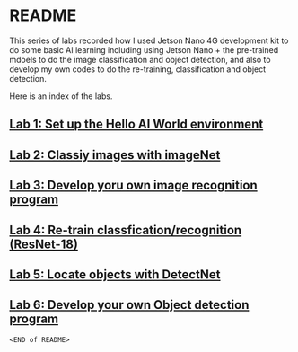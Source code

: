 # README

This series of labs recorded how I used Jetson Nano 4G development kit to do some basic AI learning including using Jetson Nano + the pre-trained mdoels to do the image classification and object detection, and also to develop my own codes to do the re-training, classification and object detection.

Here is an index of the labs.

## [Lab 1: Set up the Hello AI World environment](Lab1-Set_up_Environment.md)
## [Lab 2: Classiy images with imageNet](Lab2-Classify_Images_with_ImageNet..md)
## [Lab 3: Develop yoru own image recognition program](Lab3-Develop_Your_Own_Image_Recognition_program.md)
## [Lab 4: Re-train classfication/recognition (ResNet-18)](Lab4-Re-Train_classification(ResNet-18).md)
## [Lab 5: Locate objects with DetectNet](Lab5-Locate_Objects_with_DetectNet.md)
## [Lab 6: Develop your own Object detection program](Lab6-Develop_Your_Own_Object_Detection_program.md)

`<END of README>`